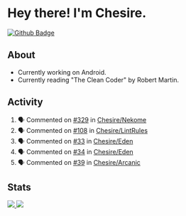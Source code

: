 # Hey there! I'm Chesire.

[![Github Badge](https://img.shields.io/badge/-Github-000?style=flat-square&logo=Github&logoColor=white&link=https://github.com/chesire)](https://github.com/chesire)

## About
<!-- Uses https://github.com/Chesire/natemoo-re -->
* Currently working on Android.
* Currently reading "The Clean Coder" by Robert Martin.
<!--
* Currently listening to: 
<a href="https://natemoo-re-iirbxe7wf.vercel.app/now-playing?open">
    <img src="https://natemoo-re-iirbxe7wf.vercel.app/now-playing" width="256" height="64" alt="Now Playing">
</a>  
-->

## Activity
<!-- Uses https://github.com/jamesgeorge007/github-activity-readme -->
<!--START_SECTION:activity-->
1. 🗣 Commented on [#329](https://github.com/Chesire/Nekome/issues/329) in [Chesire/Nekome](https://github.com/Chesire/Nekome)
2. 🗣 Commented on [#108](https://github.com/Chesire/LintRules/issues/108) in [Chesire/LintRules](https://github.com/Chesire/LintRules)
3. 🗣 Commented on [#33](https://github.com/Chesire/Eden/issues/33) in [Chesire/Eden](https://github.com/Chesire/Eden)
4. 🗣 Commented on [#34](https://github.com/Chesire/Eden/issues/34) in [Chesire/Eden](https://github.com/Chesire/Eden)
5. 🗣 Commented on [#39](https://github.com/Chesire/Arcanic/issues/39) in [Chesire/Arcanic](https://github.com/Chesire/Arcanic)
<!--END_SECTION:activity-->

## Stats
<a href="https://github-readme-stats.vercel.app/api/top-langs/?username=chesire&theme=tokyonight">
    <img src="https://github-readme-stats.vercel.app/api/top-langs/?username=chesire&layout=compact&theme=tokyonight" >
</a>
<a href="https://github-readme-stats.vercel.app/api?username=chesire&show_icons=true&theme=tokyonight">
    <img src="https://github-readme-stats.vercel.app/api?username=chesire&show_icons=true&theme=tokyonight" >
</a>  
